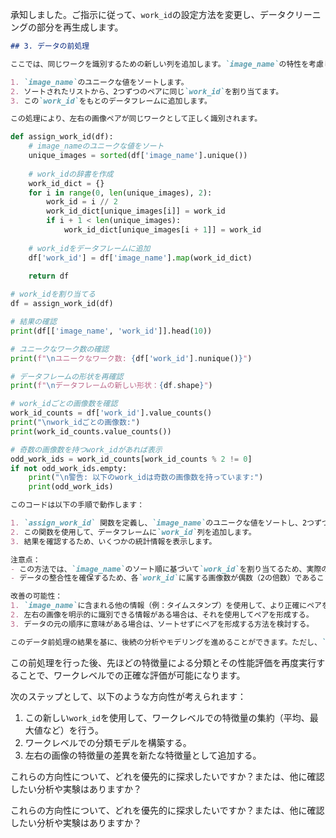 承知しました。ご指示に従って、`work_id`の設定方法を変更し、データクリーニングの部分を再生成します。

```markdown
## 3. データの前処理

ここでは、同じワークを識別するための新しい列を追加します。`image_name`の特性を考慮し、左右の画像ペアに同じ`work_id`を割り当てます。

1. `image_name`のユニークな値をソートします。
2. ソートされたリストから、2つずつのペアに同じ`work_id`を割り当てます。
3. この`work_id`をもとのデータフレームに追加します。

この処理により、左右の画像ペアが同じワークとして正しく識別されます。
```

```python
def assign_work_id(df):
    # image_nameのユニークな値をソート
    unique_images = sorted(df['image_name'].unique())
    
    # work_idの辞書を作成
    work_id_dict = {}
    for i in range(0, len(unique_images), 2):
        work_id = i // 2
        work_id_dict[unique_images[i]] = work_id
        if i + 1 < len(unique_images):
            work_id_dict[unique_images[i + 1]] = work_id
    
    # work_idをデータフレームに追加
    df['work_id'] = df['image_name'].map(work_id_dict)
    
    return df

# work_idを割り当てる
df = assign_work_id(df)

# 結果の確認
print(df[['image_name', 'work_id']].head(10))

# ユニークなワーク数の確認
print(f"\nユニークなワーク数: {df['work_id'].nunique()}")

# データフレームの形状を再確認
print(f"\nデータフレームの新しい形状：{df.shape}")

# work_idごとの画像数を確認
work_id_counts = df['work_id'].value_counts()
print("\nwork_idごとの画像数:")
print(work_id_counts.value_counts())

# 奇数の画像数を持つwork_idがあれば表示
odd_work_ids = work_id_counts[work_id_counts % 2 != 0]
if not odd_work_ids.empty:
    print("\n警告: 以下のwork_idは奇数の画像数を持っています:")
    print(odd_work_ids)
```

```markdown
このコードは以下の手順で動作します：

1. `assign_work_id` 関数を定義し、`image_name`のユニークな値をソートし、2つずつペアにして同じ`work_id`を割り当てます。
2. この関数を使用して、データフレームに`work_id`列を追加します。
3. 結果を確認するため、いくつかの統計情報を表示します。

注意点：
- この方法では、`image_name`のソート順に基づいて`work_id`を割り当てるため、実際のワークの対応関係と完全に一致することを保証するものではありません。
- データの整合性を確保するため、各`work_id`に属する画像数が偶数（2の倍数）であることを確認しています。奇数の画像数を持つ`work_id`がある場合は警告を表示します。

改善の可能性：
1. `image_name`に含まれる他の情報（例：タイムスタンプ）を使用して、より正確にペアを形成する。
2. 左右の画像を明示的に識別できる情報がある場合は、それを使用してペアを形成する。
3. データの元の順序に意味がある場合は、ソートせずにペアを形成する方法を検討する。

このデータ前処理の結果を基に、後続の分析やモデリングを進めることができます。ただし、`work_id`の割り当てが正しいことを確認するため、実際のデータの特性や追加の情報源を考慮することが重要です。
```

この前処理を行った後、先ほどの特徴量による分類とその性能評価を再度実行することで、ワークレベルでの正確な評価が可能になります。

次のステップとして、以下のような方向性が考えられます：

1. この新しい`work_id`を使用して、ワークレベルでの特徴量の集約（平均、最大値など）を行う。
2. ワークレベルでの分類モデルを構築する。
3. 左右の画像の特徴量の差異を新たな特徴量として追加する。

これらの方向性について、どれを優先的に探求したいですか？または、他に確認したい分析や実験はありますか？

これらの方向性について、どれを優先的に探求したいですか？または、他に確認したい分析や実験はありますか？
